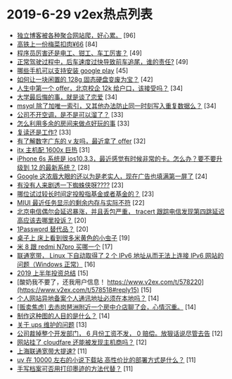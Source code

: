 # 2019-6-29 v2ex热点列表

+ [独立博客被各种聚合网站爬，好心累。](https://www.v2ex.com/t/578515#reply96) [96]
+ [高铁上一份梅菜扣肉¥66](https://www.v2ex.com/t/578479#reply84) [84]
+ [程序员厉害还是电工、钳工、车工厉害？](https://www.v2ex.com/t/578542#reply49) [49]
+ [正常驾驶过程中，后车速度过快导致前车追尾，谁的责任?](https://www.v2ex.com/t/578552#reply49) [49]
+ [哪些手机可以支持安装 google play](https://www.v2ex.com/t/578498#reply45) [45]
+ [如何让一块闲置的 128g 固态硬盘变废为宝？](https://www.v2ex.com/t/578491#reply42) [42]
+ [人生中第一个 offer，北京校企 12k 给户口，该接受吗？](https://www.v2ex.com/t/578572#reply34) [34]
+ [大学最后悔的事，就是谈了恋爱](https://www.v2ex.com/t/578585#reply34) [34]
+ [msyql 除了加唯一索引，又其他办法防止同一时刻写入重复数据么？](https://www.v2ex.com/t/578494#reply34) [34]
+ [公司不开空调，是不是可以溜了？](https://www.v2ex.com/t/578521#reply33) [33]
+ [怎么利用多余的房间来做点好玩的事](https://www.v2ex.com/t/578543#reply33) [33]
+ [复读还是工作?](https://www.v2ex.com/t/578550#reply33) [33]
+ [有了解数字广东的 v 友吗，最近拿了 offer](https://www.v2ex.com/t/578485#reply32) [32]
+ [itx 主机配 1600x 巨热](https://www.v2ex.com/t/578501#reply31) [31]
+ [iPhone 6s 系统是 ios10.3.3，最近感觉有时候非常的卡。怎么办？要不要升级到 12 的最新系统？](https://www.v2ex.com/t/578561#reply28) [28]
+ [Google 这浓眉大眼的还以为是老实人，现在广告也填满第一屏了](https://www.v2ex.com/t/578562#reply24) [24]
+ [有没有人来剧透一下蜘蛛侠呀????](https://www.v2ex.com/t/578482#reply23) [23]
+ [哪位试过较长时间定投股指基金或者基金的？](https://www.v2ex.com/t/578531#reply23) [23]
+ [MIUI 最近任务显示的剩余内存与实际不符](https://www.v2ex.com/t/578527#reply22) [22]
+ [北京电信偶尔会延迟暴涨，并且丢包严重， tracert 跟踪电信发现第四跳延迟高应该去哪里投诉？](https://www.v2ex.com/t/578589#reply20) [20]
+ [1Password 替代品？](https://www.v2ex.com/t/578525#reply20) [20]
+ [桌子上 床上看到很多米黄色的小虫子](https://www.v2ex.com/t/578481#reply19) [19]
+ [米 8 跟 redmi N7pro 买哪一个](https://www.v2ex.com/t/578483#reply17) [17]
+ [联通宽带， Linux 下自动取得了 2 个 IPv6 地址从而无法上连接 IPv6 网站的问题（Windows 正常）](https://www.v2ex.com/t/578505#reply16) [16]
+ [2019 上半年投资总结](https://www.v2ex.com/t/578472#reply15) [15]
+ [酸奶我不要了，还我用户信息！ https://www.v2ex.com/t/578220](https://www.v2ex.com/t/578518#reply15) [15]
+ [个人网站异地备案个人通讯地址必须在本地吗？](https://www.v2ex.com/t/578567#reply14) [14]
+ [[贩卖焦虑] 去赤岗琶洲附近一个房中介店聊了会，心情沉重。](https://www.v2ex.com/t/578575#reply14) [14]
+ [制作这种图的人目的是什么？](https://www.v2ex.com/t/578605#reply14) [14]
+ [关于 ups 维护的问题](https://www.v2ex.com/t/578559#reply13) [13]
+ [公司裁掉整个开发部门， 6 月份工资不发， 0 赔偿。放狠话说尽管去告](https://www.v2ex.com/t/578492#reply12) [12]
+ [网站挂了 cloudfare 还能被发现主机商吗？](https://www.v2ex.com/t/578507#reply12) [12]
+ [上海联通宽带大提速?](https://www.v2ex.com/t/578565#reply11) [11]
+ [uv 在 10000 左右的小说下载站 高性价比的部署方式是什么？](https://www.v2ex.com/t/578587#reply11) [11]
+ [手写档案可否用打印墨迹的方法代替？](https://www.v2ex.com/t/578599#reply11) [11]

